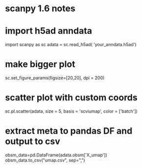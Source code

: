 # scanpy 1.6 notes

# import h5ad anndata
import scanpy as sc
adata = sc.read_h5ad(
    'your_anndata.h5ad')
    
# make bigger plot
sc.set_figure_params(figsize=[20,20], dpi = 200)

# scatter plot with custom coords
sc.pl.scatter(adata, size = 5, basis = 'scviumap', color = ['batch'])

# extract meta to pandas DF and output to csv
obsm_data=pd.DataFrame(adata.obsm['X_umap'])
obsm_data.to_csv("umap.csv", sep=",")
